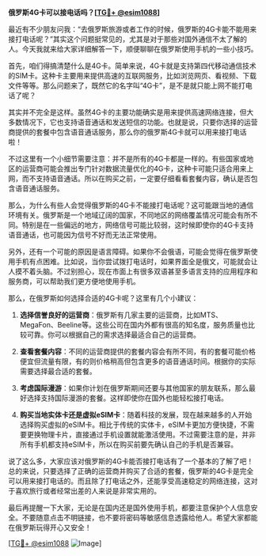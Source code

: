 **俄罗斯4G卡可以接电话吗？[[TG💪+ @esim1088](https://t.me/s/esim1088)]**

最近有不少朋友问我：“去俄罗斯旅游或者工作的时候，俄罗斯的4G卡能不能用来接打电话呢？”其实这个问题挺常见的，尤其是对于那些对国外通信不太了解的人。今天我就来给大家详细解答一下，顺便聊聊在俄罗斯使用手机的一些小技巧。

首先，咱们得搞清楚什么是4G卡。简单来说，4G卡就是支持第四代移动通信技术的SIM卡。这种卡主要用来提供高速的互联网服务，比如浏览网页、看视频、下载文件等等。那么问题来了，既然它的名字叫“4G卡”，是不是就只能上网不能打电话了呢？

其实并不完全是这样。虽然4G卡的主要功能确实是用来提供高速网络连接，但大多数情况下，它也支持语音通话和发送短信的功能。也就是说，只要你选择的运营商提供的套餐中包含语音通话服务，那么你的俄罗斯4G卡就可以用来接打电话啦！

不过这里有一个小细节需要注意：并不是所有的4G卡都是一样的。有些国家或地区的运营商可能会推出专门针对数据流量优化的4G卡，这种卡可能只适合用来上网，而不支持语音通话。所以在购买之前，一定要仔细看看套餐内容，确认是否包含语音通话服务。

那么，为什么有些人会觉得俄罗斯的4G卡不能接打电话呢？这可能跟当地的通信环境有关。俄罗斯是一个地域辽阔的国家，不同地区的网络覆盖情况可能会有所不同。特别是在一些偏远的地方，网络信号可能比较弱，这时候即使你的4G卡支持语音通话，也可能因为信号不好而无法正常使用。

另外，还有一个可能的原因是语言障碍。如果你不会俄语，可能会觉得在俄罗斯使用手机有点困难。比如说，当你尝试拨打电话时，如果界面全是俄文，可能就会让人摸不着头脑。不过别担心，现在市面上有很多双语甚至多语言支持的应用程序和服务商，可以帮助我们更方便地使用手机。

那么，在俄罗斯如何选择合适的4G卡呢？这里有几个小建议：

1. **选择信誉良好的运营商**：俄罗斯有几家主要的运营商，比如MTS、MegaFon、Beeline等。这些公司在国内外都有很高的知名度，服务质量也比较可靠。你可以根据自己的需求选择最适合自己的运营商。

2. **查看套餐内容**：不同的运营商提供的套餐内容会有所不同，有的套餐可能价格便宜但流量有限，有的则价格稍高但包含更多的语音通话时间。根据你的实际需要选择最合适的套餐。

3. **考虑国际漫游**：如果你计划在俄罗斯期间还要与其他国家的朋友联系，那么最好选择支持国际漫游的套餐。这样即使你在国外也能轻松接打电话。

4. **购买当地实体卡还是虚拟eSIM卡**：随着科技的发展，现在越来越多的人开始选择购买虚拟的eSIM卡。相比于传统的实体卡，eSIM卡更加方便快捷，不需要更换物理卡片，直接通过手机设置就能激活使用。不过需要注意的是，并非所有手机都支持eSIM卡，所以在购买前要先确认自己的手机是否兼容。

说了这么多，大家应该对俄罗斯的4G卡能否接打电话有了一个基本的了解了吧！总的来说，只要选择了正确的运营商并购买了合适的套餐，俄罗斯的4G卡是完全可以用来接打电话的。而且除了打电话之外，还能享受高速稳定的网络连接，这对于喜欢旅行或者经常出差的人来说是非常实用的。

最后再提醒一下大家，无论是在国内还是国外使用手机，都要注意保护个人信息安全。不要随意点击不明链接，也不要将密码等敏感信息透露给他人。希望大家都能在俄罗斯玩得开心又安全！

[[TG💪+ @esim1088](https://t.me/s/esim1088) ![Image](https://i.postimg.cc/4NQfJmqS/Snipaste-2025-05-13-00-14-12.png)]